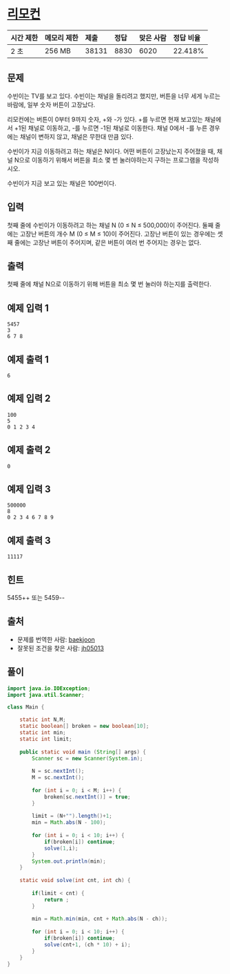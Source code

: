 # [리모컨](https://www.acmicpc.net/problem/1107)

| 시간 제한 | 메모리 제한 | 제출  | 정답 | 맞은 사람 | 정답 비율 |
| :-------- | :---------- | :---- | :--- | :-------- | :-------- |
| 2 초      | 256 MB      | 38131 | 8830 | 6020      | 22.418%   |

## 문제

수빈이는 TV를 보고 있다. 수빈이는 채널을 돌리려고 했지만, 버튼을 너무 세게 누르는 바람에, 일부 숫자 버튼이 고장났다.

리모컨에는 버튼이 0부터 9까지 숫자, +와 -가 있다. +를 누르면 현재 보고있는 채널에서 +1된 채널로 이동하고, -를 누르면 -1된 채널로 이동한다. 채널 0에서 -를 누른 경우에는 채널이 변하지 않고, 채널은 무한대 만큼 있다.

수빈이가 지금 이동하려고 하는 채널은 N이다. 어떤 버튼이 고장났는지 주어졌을 때, 채널 N으로 이동하기 위해서 버튼을 최소 몇 번 눌러야하는지 구하는 프로그램을 작성하시오. 

수빈이가 지금 보고 있는 채널은 100번이다.

## 입력

첫째 줄에 수빈이가 이동하려고 하는 채널 N (0 ≤ N ≤ 500,000)이 주어진다. 둘째 줄에는 고장난 버튼의 개수 M (0 ≤ M ≤ 10)이 주어진다. 고장난 버튼이 있는 경우에는 셋째 줄에는 고장난 버튼이 주어지며, 같은 버튼이 여러 번 주어지는 경우는 없다.

## 출력

첫째 줄에 채널 N으로 이동하기 위해 버튼을 최소 몇 번 눌러야 하는지를 출력한다.

## 예제 입력 1 

```
5457
3
6 7 8
```

## 예제 출력 1 

```
6
```

## 예제 입력 2 

```
100
5
0 1 2 3 4
```

## 예제 출력 2 

```
0
```

## 예제 입력 3 

```
500000
8
0 2 3 4 6 7 8 9
```

## 예제 출력 3 

```
11117
```

## 힌트

5455++ 또는 5459--

## 출처

- 문제를 번역한 사람: [baekjoon](https://www.acmicpc.net/user/baekjoon)
- 잘못된 조건을 찾은 사람: [jh05013](https://www.acmicpc.net/user/jh05013)



## 풀이

```java
import java.io.IOException;
import java.util.Scanner;

class Main {

	static int N,M;
	static boolean[] broken = new boolean[10];
	static int min;
	static int limit;
	
	public static void main (String[] args) {
		Scanner sc = new Scanner(System.in);
		
		N = sc.nextInt();
		M = sc.nextInt();
		
		for (int i = 0; i < M; i++) {
			broken[sc.nextInt()] = true;
		}
		
		limit = (N+"").length()+1;
		min = Math.abs(N - 100);
		
		for (int i = 0; i < 10; i++) {
			if(broken[i]) continue;
			solve(1,i);
		}
		System.out.println(min);
	}
	
	static void solve(int cnt, int ch) {
		
		if(limit < cnt) {
			return ;
		}
		
		min = Math.min(min, cnt + Math.abs(N - ch));
		
		for (int i = 0; i < 10; i++) {
			if(broken[i]) continue;
			solve(cnt+1, (ch * 10) + i);
		}
	}	
}
```

